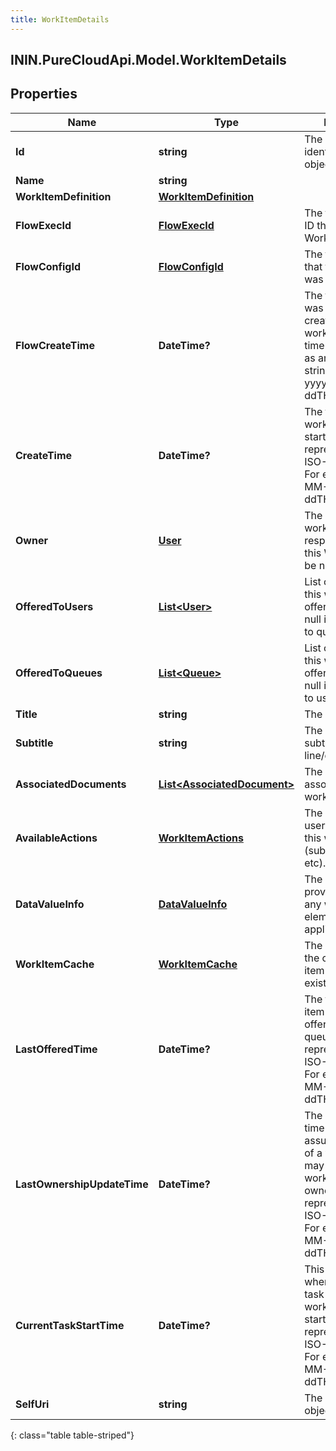 ```yaml
---
title: WorkItemDetails
---
```

## ININ.PureCloudApi.Model.WorkItemDetails

## Properties

|Name | Type | Description | Notes|
|------------ | ------------- | ------------- | -------------|
| **Id** | **string** | The globally unique identifier for the object. | [optional] |
| **Name** | **string** |  | [optional] |
| **WorkItemDefinition** | [**WorkItemDefinition**](WorkItemDefinition.html) |  | [optional] |
| **FlowExecId** | [**FlowExecId**](FlowExecId.html) | The flow instance ID that created this WorkItem | |
| **FlowConfigId** | [**FlowConfigId**](FlowConfigId.html) | The flow config ID that this workitem was created from. | |
| **FlowCreateTime** | **DateTime?** | The time the flow was started. (that created this workitem). Date time is represented as an ISO-8601 string. For example: yyyy-MM-ddTHH:mm:ss.SSSZ | |
| **CreateTime** | **DateTime?** | The time this workitem was started. Date time is represented as an ISO-8601 string. For example: yyyy-MM-ddTHH:mm:ss.SSSZ | |
| **Owner** | [**User**](User.html) | The user currently working on/has responsibility for this WorkItem.  May be null if no owner. | [optional] |
| **OfferedToUsers** | [**List&lt;User&gt;**](User.html) | List of users that this workItem is offered to.  May be null if only offered to queues. | [optional] |
| **OfferedToQueues** | [**List&lt;Queue&gt;**](Queue.html) | List of queues that this workItem is offered to.  May be null if only offered to users. | [optional] |
| **Title** | **string** | The work item title | [optional] |
| **Subtitle** | **string** | The work item&#39;s subtitle - 2nd line/description | [optional] |
| **AssociatedDocuments** | [**List&lt;AssociatedDocument&gt;**](AssociatedDocument.html) | The documents associated with this workitem | [optional] |
| **AvailableActions** | [**WorkItemActions**](WorkItemActions.html) | The actions that the user can take on this workitem (submit, transfer, etc). | [optional] |
| **DataValueInfo** | [**DataValueInfo**](DataValueInfo.html) | The data items that provide values for any work item form elements, if applicable. | [optional] |
| **WorkItemCache** | [**WorkItemCache**](WorkItemCache.html) | The data items in the current work item cache, if one exists. | [optional] |
| **LastOfferedTime** | **DateTime?** | The time this work item was last offered to a user or queue. Date time is represented as an ISO-8601 string. For example: yyyy-MM-ddTHH:mm:ss.SSSZ | [optional] |
| **LastOwnershipUpdateTime** | **DateTime?** | The most recent time a user assumed ownership of a work item. This may be blank if the work item has no owner. Date time is represented as an ISO-8601 string. For example: yyyy-MM-ddTHH:mm:ss.SSSZ | [optional] |
| **CurrentTaskStartTime** | **DateTime?** | This is the time when the current task that started the work item was started. Date time is represented as an ISO-8601 string. For example: yyyy-MM-ddTHH:mm:ss.SSSZ | [optional] |
| **SelfUri** | **string** | The URI for this object | [optional] |
{: class="table table-striped"}


